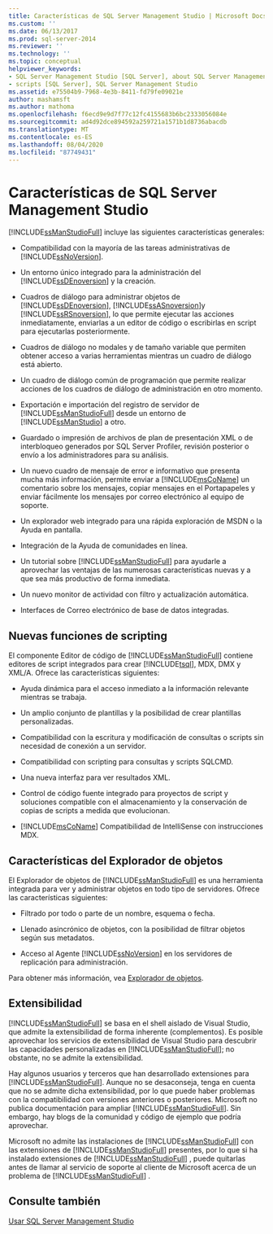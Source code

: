 ```yaml
---
title: Características de SQL Server Management Studio | Microsoft Docs
ms.custom: ''
ms.date: 06/13/2017
ms.prod: sql-server-2014
ms.reviewer: ''
ms.technology: ''
ms.topic: conceptual
helpviewer_keywords:
- SQL Server Management Studio [SQL Server], about SQL Server Management Studio
- scripts [SQL Server], SQL Server Management Studio
ms.assetid: e75504b9-7968-4e3b-8411-fd79fe09021e
author: mashamsft
ms.author: mathoma
ms.openlocfilehash: f6ecd9e9d7f77c12fc4155683b6bc2333056084e
ms.sourcegitcommit: ad4d92dce894592a259721a1571b1d8736abacdb
ms.translationtype: MT
ms.contentlocale: es-ES
ms.lasthandoff: 08/04/2020
ms.locfileid: "87749431"
---
```

# <a name="features-in-sql-server-management-studio"></a>Características de SQL Server Management Studio
  [!INCLUDE[ssManStudioFull](../includes/ssmanstudiofull-md.md)] incluye las siguientes características generales:  
  
-   Compatibilidad con la mayoría de las tareas administrativas de [!INCLUDE[ssNoVersion](../includes/ssnoversion-md.md)].  
  
-   Un entorno único integrado para la administración del [!INCLUDE[ssDEnoversion](../includes/ssdenoversion-md.md)] y la creación.  
  
-   Cuadros de diálogo para administrar objetos de [!INCLUDE[ssDEnoversion](../includes/ssdenoversion-md.md)], [!INCLUDE[ssASnoversion](../includes/ssasnoversion-md.md)]y [!INCLUDE[ssRSnoversion](../includes/ssrsnoversion-md.md)], lo que permite ejecutar las acciones inmediatamente, enviarlas a un editor de código o escribirlas en script para ejecutarlas posteriormente.  
  
-   Cuadros de diálogo no modales y de tamaño variable que permiten obtener acceso a varias herramientas mientras un cuadro de diálogo está abierto.  
  
-   Un cuadro de diálogo común de programación que permite realizar acciones de los cuadros de diálogo de administración en otro momento.  
  
-   Exportación e importación del registro de servidor de [!INCLUDE[ssManStudioFull](../includes/ssmanstudiofull-md.md)] desde un entorno de [!INCLUDE[ssManStudio](../includes/ssmanstudio-md.md)] a otro.  
  
-   Guardado o impresión de archivos de plan de presentación XML o de interbloqueo generados por SQL Server Profiler, revisión posterior o envío a los administradores para su análisis.  
  
-   Un nuevo cuadro de mensaje de error e informativo que presenta mucha más información, permite enviar a [!INCLUDE[msCoName](../includes/msconame-md.md)] un comentario sobre los mensajes, copiar mensajes en el Portapapeles y enviar fácilmente los mensajes por correo electrónico al equipo de soporte.  
  
-   Un explorador web integrado para una rápida exploración de MSDN o la Ayuda en pantalla.  
  
-   Integración de la Ayuda de comunidades en línea.  
  
-   Un tutorial sobre [!INCLUDE[ssManStudioFull](../includes/ssmanstudiofull-md.md)] para ayudarle a aprovechar las ventajas de las numerosas características nuevas y a que sea más productivo de forma inmediata.  
  
-   Un nuevo monitor de actividad con filtro y actualización automática.  
  
-   Interfaces de Correo electrónico de base de datos integradas.  
  
## <a name="new-scripting-capabilities"></a>Nuevas funciones de scripting  
 El componente Editor de código de [!INCLUDE[ssManStudioFull](../includes/ssmanstudiofull-md.md)] contiene editores de script integrados para crear [!INCLUDE[tsql](../includes/tsql-md.md)], MDX, DMX y XML/A. Ofrece las características siguientes:  
  
-   Ayuda dinámica para el acceso inmediato a la información relevante mientras se trabaja.  
  
-   Un amplio conjunto de plantillas y la posibilidad de crear plantillas personalizadas.  
  
-   Compatibilidad con la escritura y modificación de consultas o scripts sin necesidad de conexión a un servidor.  
  
-   Compatibilidad con scripting para consultas y scripts SQLCMD.  
  
-   Una nueva interfaz para ver resultados XML.  
  
-   Control de código fuente integrado para proyectos de script y soluciones compatible con el almacenamiento y la conservación de copias de scripts a medida que evolucionan.  
  
-   [!INCLUDE[msCoName](../includes/msconame-md.md)] Compatibilidad de IntelliSense con instrucciones MDX.  
  
## <a name="object-explorer-features"></a>Características del Explorador de objetos  
 El Explorador de objetos de [!INCLUDE[ssManStudioFull](../includes/ssmanstudiofull-md.md)] es una herramienta integrada para ver y administrar objetos en todo tipo de servidores. Ofrece las características siguientes:  
  
-   Filtrado por todo o parte de un nombre, esquema o fecha.  
  
-   Llenado asincrónico de objetos, con la posibilidad de filtrar objetos según sus metadatos.  
  
-   Acceso al Agente [!INCLUDE[ssNoVersion](../includes/ssnoversion-md.md)] en los servidores de replicación para administración.  
  
 Para obtener más información, vea [Explorador de objetos](../ssms/object/object-explorer.md).  
  
## <a name="extensibility"></a>Extensibilidad  
 [!INCLUDE[ssManStudioFull](../includes/ssmanstudiofull-md.md)] se basa en el shell aislado de Visual Studio, que admite la extensibilidad de forma inherente (complementos). Es posible aprovechar los servicios de extensibilidad de Visual Studio para descubrir las capacidades personalizadas en [!INCLUDE[ssManStudioFull](../includes/ssmanstudiofull-md.md)]; no obstante, no se admite la extensibilidad.  
  
 Hay algunos usuarios y terceros que han desarrollado extensiones para [!INCLUDE[ssManStudioFull](../includes/ssmanstudiofull-md.md)]. Aunque no se desaconseja, tenga en cuenta que no se admite dicha extensibilidad, por lo que puede haber problemas con la compatibilidad con versiones anteriores o posteriores. Microsoft no publica documentación para ampliar [!INCLUDE[ssManStudioFull](../includes/ssmanstudiofull-md.md)]. Sin embargo, hay blogs de la comunidad y código de ejemplo que podría aprovechar.  
  
 Microsoft no admite las instalaciones de [!INCLUDE[ssManStudioFull](../includes/ssmanstudiofull-md.md)] con las extensiones de [!INCLUDE[ssManStudioFull](../includes/ssmanstudiofull-md.md)] presentes, por lo que si ha instalado extensiones de [!INCLUDE[ssManStudioFull](../includes/ssmanstudiofull-md.md)] , puede quitarlas antes de llamar al servicio de soporte al cliente de Microsoft acerca de un problema de [!INCLUDE[ssManStudioFull](../includes/ssmanstudiofull-md.md)] .  
  
## <a name="see-also"></a>Consulte también  
 [Usar SQL Server Management Studio](../database-engine/use-sql-server-management-studio.md)  
  
  
